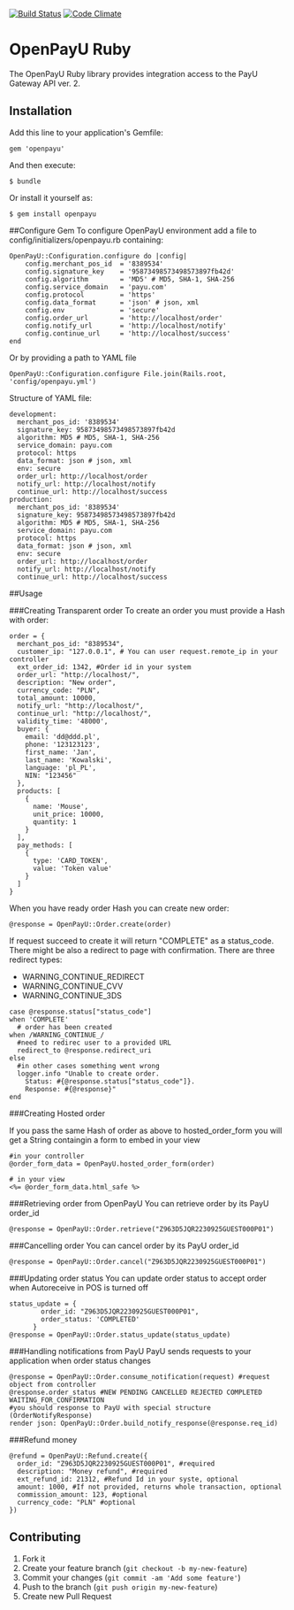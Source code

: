 [![Build Status](https://magnum.travis-ci.com/PayU/openpayu_ruby_sdk.png?token=sqp5QvsmzqEqtVB3sNsK&branch=master)](https://magnum.travis-ci.com/PayU/openpayu_ruby_sdk)
[![Code Climate](https://codeclimate.com/repos/524eb044f3ea00329815dff1/badges/885c2d52f25c02295344/gpa.png)](https://codeclimate.com/repos/524eb044f3ea00329815dff1/feed)

# OpenPayU Ruby

The OpenPayU Ruby library provides integration access to the PayU Gateway API ver. 2.

## Installation

Add this line to your application's Gemfile:

    gem 'openpayu'

And then execute:

    $ bundle

Or install it yourself as:

    $ gem install openpayu

##Configure Gem
  To configure OpenPayU environment add a file to config/initializers/openpayu.rb containing:

    OpenPayU::Configuration.configure do |config|
        config.merchant_pos_id  = '8389534'
        config.signature_key    = '95873498573498573897fb42d'
        config.algorithm        = 'MD5' # MD5, SHA-1, SHA-256
        config.service_domain   = 'payu.com'
        config.protocol         = 'https'
        config.data_format      = 'json' # json, xml
        config.env              = 'secure'
        config.order_url        = 'http://localhost/order'
        config.notify_url       = 'http://localhost/notify'
        config.continue_url     = 'http://localhost/success'
    end

  Or by providing a path to YAML file

    OpenPayU::Configuration.configure File.join(Rails.root, 'config/openpayu.yml')

  Structure of YAML file:

    development:
      merchant_pos_id: '8389534'
      signature_key: 95873498573498573897fb42d
      algorithm: MD5 # MD5, SHA-1, SHA-256
      service_domain: payu.com
      protocol: https
      data_format: json # json, xml
      env: secure
      order_url: http://localhost/order
      notify_url: http://localhost/notify
      continue_url: http://localhost/success
    production:
      merchant_pos_id: '8389534'
      signature_key: 95873498573498573897fb42d
      algorithm: MD5 # MD5, SHA-1, SHA-256
      service_domain: payu.com
      protocol: https
      data_format: json # json, xml
      env: secure
      order_url: http://localhost/order
      notify_url: http://localhost/notify
      continue_url: http://localhost/success

##Usage

###Creating Transparent order
  To create an order you must provide a Hash with order:

    order = {
      merchant_pos_id: "8389534",
      customer_ip: "127.0.0.1", # You can user request.remote_ip in your controller
      ext_order_id: 1342, #Order id in your system
      order_url: "http://localhost/",
      description: "New order",
      currency_code: "PLN",
      total_amount: 10000,
      notify_url: "http://localhost/",
      continue_url: "http://localhost/",
      validity_time: '48000',
      buyer: {
        email: 'dd@ddd.pl',
        phone: '123123123',
        first_name: 'Jan',
        last_name: 'Kowalski',
        language: 'pl_PL',
        NIN: "123456"
      },
      products: [
        {
          name: 'Mouse',
          unit_price: 10000,
          quantity: 1
        }
      ],
      pay_methods: [
        {
          type: 'CARD_TOKEN',
          value: 'Token value'
        }
      ]
    }

  When you have ready order Hash you can create new order:

    @response = OpenPayU::Order.create(order)

  If request succeed to create it will return "COMPLETE" as a status_code.
  There might be also a redirect to page with confirmation.
  There are three redirect types:

  * WARNING_CONTINUE_REDIRECT
  * WARNING_CONTINUE_CVV
  * WARNING_CONTINUE_3DS

```
case @response.status["status_code"]
when 'COMPLETE'
  # order has been created
when /WARNING_CONTINUE_/
  #need to redirec user to a provided URL
  redirect_to @response.redirect_uri
else
  #in other cases something went wrong
  logger.info "Unable to create order. 
    Status: #{@response.status["status_code"]}.
    Response: #{@response}"
end
```

###Creating Hosted order

  If you pass the same Hash of order as above to hosted_order_form you will
  get a String containgin a form to embed in your view

    #in your controller
    @order_form_data = OpenPayU.hosted_order_form(order)

    # in your view
    <%= @order_form_data.html_safe %>

###Retrieving order from OpenPayU
  You can retrieve order by its PayU order_id

    @response = OpenPayU::Order.retrieve("Z963D5JQR2230925GUEST000P01")

###Cancelling order 
  You can cancel order by its PayU order_id

    @response = OpenPayU::Order.cancel("Z963D5JQR2230925GUEST000P01")

###Updating order status
  You can update order status to accept order when Autoreceive in POS is turned off

    status_update = {
            order_id: "Z963D5JQR2230925GUEST000P01",
            order_status: 'COMPLETED'
          }
    @response = OpenPayU::Order.status_update(status_update)

###Handling notifications from PayU
  PayU sends requests to your application when order status changes

    @response = OpenPayU::Order.consume_notification(request) #request object from controller
    @response.order_status #NEW PENDING CANCELLED REJECTED COMPLETED WAITING_FOR_CONFIRMATION
    #you should response to PayU with special structure (OrderNotifyResponse)
    render json: OpenPayU::Order.build_notify_response(@response.req_id)


###Refund money

    @refund = OpenPayU::Refund.create({
      order_id: "Z963D5JQR2230925GUEST000P01", #required
      description: "Money refund", #required
      ext_refund_id: 21312, #Refund Id in your syste, optional
      amount: 1000, #If not provided, returns whole transaction, optional
      commission_amount: 123, #optional
      currency_code: "PLN" #optional
    })
    




## Contributing

1. Fork it
2. Create your feature branch (`git checkout -b my-new-feature`)
3. Commit your changes (`git commit -am 'Add some feature'`)
4. Push to the branch (`git push origin my-new-feature`)
5. Create new Pull Request
